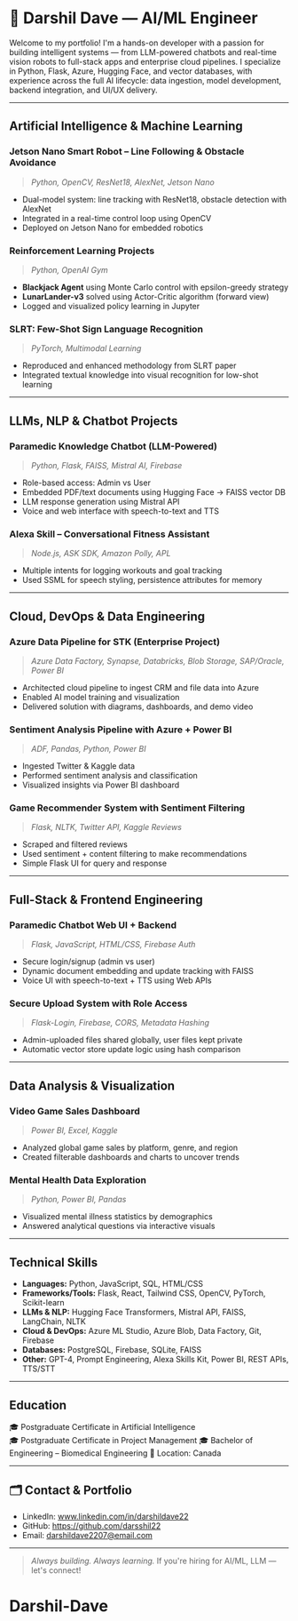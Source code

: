 # 👋 Darshil Dave — AI/ML Engineer 
Welcome to my portfolio! I'm a hands-on developer with a passion for building intelligent systems — from LLM-powered chatbots and real-time vision robots to full-stack apps and enterprise cloud pipelines. I specialize in Python, Flask, Azure, Hugging Face, and vector databases, with experience across the full AI lifecycle: data ingestion, model development, backend integration, and UI/UX delivery.

---

##  Artificial Intelligence & Machine Learning

###  Jetson Nano Smart Robot – Line Following & Obstacle Avoidance
> *Python, OpenCV, ResNet18, AlexNet, Jetson Nano*  
- Dual-model system: line tracking with ResNet18, obstacle detection with AlexNet  
- Integrated in a real-time control loop using OpenCV  
- Deployed on Jetson Nano for embedded robotics

###  Reinforcement Learning Projects
> *Python, OpenAI Gym*  
- **Blackjack Agent** using Monte Carlo control with epsilon-greedy strategy  
- **LunarLander-v3** solved using Actor-Critic algorithm (forward view)  
- Logged and visualized policy learning in Jupyter

###  SLRT: Few-Shot Sign Language Recognition  
> *PyTorch, Multimodal Learning*  
- Reproduced and enhanced methodology from SLRT paper  
- Integrated textual knowledge into visual recognition for low-shot learning


---

##  LLMs, NLP & Chatbot Projects

###  Paramedic Knowledge Chatbot (LLM-Powered)
> *Python, Flask, FAISS, Mistral AI, Firebase*  
- Role-based access: Admin vs User  
- Embedded PDF/text documents using Hugging Face → FAISS vector DB  
- LLM response generation using Mistral API  
- Voice and web interface with speech-to-text and TTS


###  Alexa Skill – Conversational Fitness Assistant  
> *Node.js, ASK SDK, Amazon Polly, APL*  
- Multiple intents for logging workouts and goal tracking  
- Used SSML for speech styling, persistence attributes for memory

---

##  Cloud, DevOps & Data Engineering

###  Azure Data Pipeline for STK (Enterprise Project)
> *Azure Data Factory, Synapse, Databricks, Blob Storage, SAP/Oracle, Power BI*  
- Architected cloud pipeline to ingest CRM and file data into Azure  
- Enabled AI model training and visualization  
- Delivered solution with diagrams, dashboards, and demo video

###  Sentiment Analysis Pipeline with Azure + Power BI  
> *ADF, Pandas, Python, Power BI*  
- Ingested Twitter & Kaggle data  
- Performed sentiment analysis and classification  
- Visualized insights via Power BI dashboard

###  Game Recommender System with Sentiment Filtering  
> *Flask, NLTK, Twitter API, Kaggle Reviews*  
- Scraped and filtered reviews  
- Used sentiment + content filtering to make recommendations  
- Simple Flask UI for query and response

---

##  Full-Stack & Frontend Engineering

###  Paramedic Chatbot Web UI + Backend
> *Flask, JavaScript, HTML/CSS, Firebase Auth*  
- Secure login/signup (admin vs user)  
- Dynamic document embedding and update tracking with FAISS  
- Voice UI with speech-to-text + TTS using Web APIs

###  Secure Upload System with Role Access  
> *Flask-Login, Firebase, CORS, Metadata Hashing*  
- Admin-uploaded files shared globally, user files kept private  
- Automatic vector store update logic using hash comparison


---

##  Data Analysis & Visualization

###  Video Game Sales Dashboard  
> *Power BI, Excel, Kaggle*  
- Analyzed global game sales by platform, genre, and region  
- Created filterable dashboards and charts to uncover trends

###  Mental Health Data Exploration  
> *Python, Power BI, Pandas*  
- Visualized mental illness statistics by demographics  
- Answered analytical questions via interactive visuals

---

##  Technical Skills

- **Languages:** Python, JavaScript, SQL, HTML/CSS  
- **Frameworks/Tools:** Flask, React, Tailwind CSS, OpenCV, PyTorch, Scikit-learn  
- **LLMs & NLP:** Hugging Face Transformers, Mistral API, FAISS, LangChain, NLTK  
- **Cloud & DevOps:** Azure ML Studio, Azure Blob, Data Factory, Git, Firebase  
- **Databases:** PostgreSQL, Firebase, SQLite, FAISS  
- **Other:** GPT-4, Prompt Engineering, Alexa Skills Kit, Power BI, REST APIs, TTS/STT

---

##  Education

🎓 Postgraduate Certificate in Artificial Intelligence  
🎓 Postgraduate Certificate in Project Management
🎓 Bachelor of Engineering – Biomedical Engineering
📍 Location: Canada

---

## 🗂 Contact & Portfolio

-  LinkedIn: www.linkedin.com/in/darshildave22  
-  GitHub: https://github.com/darsshil22  
-  Email: darshildave2207@email.com  

---

>  *Always building. Always learning.* If you're hiring for AI/ML, LLM — let's connect!
# Darshil-Dave
